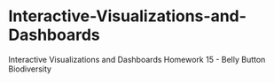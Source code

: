 # Interactive-Visualizations-and-Dashboards
Interactive Visualizations and Dashboards Homework 15 - Belly Button Biodiversity
